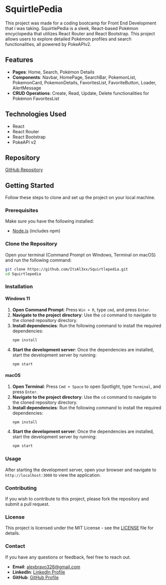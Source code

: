 
# SquirtlePedia

This project was made for a coding bootcamp for Front End Development that i was taking.
SquirtlePedia is a sleek, React-based Pokémon encyclopedia that utilizes React Router and React Bootstrap. This project allows users to explore detailed Pokémon profiles and search functionalities, all powered by PokeAPIv2.

## Features

- **Pages**: Home, Search, Pokémon Details
- **Components**: Navbar, HomePage, SearchBar, PokemonList, PokemonCard, PokemonDetails, FavoritesList, FavoriteButton, Loader, AlertMessage
- **CRUD Operations**: Create, Read, Update, Delete functionalities for Pokémon FavoritesList

## Technologies Used

- React
- React Router
- React Bootstrap
- PokeAPI v2

## Repository

[GitHub Repository](https://github.com/ItsAl3xx/Squirtlepedia.git)

## Getting Started

Follow these steps to clone and set up the project on your local machine.

### Prerequisites

Make sure you have the following installed:

- [Node.js](https://nodejs.org/) (includes npm)

### Clone the Repository

Open your terminal (Command Prompt on Windows, Terminal on macOS) and run the following command:

```sh
git clone https://github.com/ItsAl3xx/Squirtlepedia.git
cd Squirtlepedia
```

### Installation

#### Windows 11

1. **Open Command Prompt**: Press `Win + R`, type `cmd`, and press `Enter`.
2. **Navigate to the project directory**: Use the `cd` command to navigate to the cloned repository directory.
3. **Install dependencies**: Run the following command to install the required dependencies:
   ```sh
   npm install
   ```
4. **Start the development server**: Once the dependencies are installed, start the development server by running:
   ```sh
   npm start
   ```

#### macOS

1. **Open Terminal**: Press `Cmd + Space` to open Spotlight, type `Terminal`, and press `Enter`.
2. **Navigate to the project directory**: Use the `cd` command to navigate to the cloned repository directory.
3. **Install dependencies**: Run the following command to install the required dependencies:
   ```sh
   npm install
   ```
4. **Start the development server**: Once the dependencies are installed, start the development server by running:
   ```sh
   npm start
   ```

### Usage

After starting the development server, open your browser and navigate to `http://localhost:3000` to view the application.

### Contributing

If you wish to contribute to this project, please fork the repository and submit a pull request.

### License

This project is licensed under the MIT License - see the [LICENSE](LICENSE) file for details.

### Contact

If you have any questions or feedback, feel free to reach out.

- **Email**: [alexbravo326@gmail.com](mailto:alexbravo326@gmail.com)
- **LinkedIn**: [LinkedIn Profile](https://www.linkedin.com/in/yourprofile)
- **GitHub**: [GitHub Profile](https://github.com/yourprofile)
